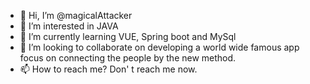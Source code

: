 - 👋 Hi, I’m @magicalAttacker
- 👀 I’m interested in JAVA
- 🌱 I’m currently learning VUE, Spring boot and MySql
- 💞️ I’m looking to collaborate on developing a world wide famous app focus on connecting the people by the new method.
- 📫 How to reach me? Don' t reach me now.

<!---
magicalAttacker/magicalAttacker is a ✨ special ✨ repository because its `README.md` (this file) appears on your GitHub profile.
You can click the Preview link to take a look at your changes.
--->
